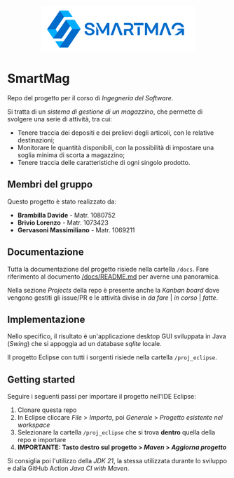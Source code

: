 <p align="center">
  <img width="350" alt="Logo" src="./proj_eclipse/img/smartmag.png">
</p>

# SmartMag

Repo del progetto per il corso di *Ingegneria del Software*.

Si tratta di un *sistema di gestione di un magazzino*, che permette di svolgere una serie di attività, tra cui:

- Tenere traccia dei depositi e dei prelievi degli articoli, con le relative destinazioni;
- Monitorare le quantità disponibili, con la possibilità di impostare una soglia minima di scorta a magazzino;
- Tenere traccia delle caratteristiche di ogni singolo prodotto.

## Membri del gruppo

Questo progetto è stato realizzato da:

- **Brambilla Davide** - Matr. 1080752
- **Brivio Lorenzo** - Matr. 1073423
- **Gervasoni Massimiliano** - Matr. 1069211

## Documentazione

Tutta la documentazione del progetto risiede nella cartella `/docs`. Fare riferimento al documento [/docs/README.md](./docs/README.md) per averne una panoramica.

Nella sezione *Projects* della repo è presente anche la *Kanban board* dove vengono gestiti gli issue/PR e le attività divise in *da fare* | *in corso* | *fatte*.

## Implementazione

Nello specifico, il risultato è un'applicazione desktop GUI sviluppata in Java (*Swing*) che si appoggia ad un database *sqlite* locale.

Il progetto Eclipse con tutti i sorgenti risiede nella cartella `/proj_eclipse`.

## Getting started

Seguire i seguenti passi per importare il progetto nell'IDE Eclipse:

1. Clonare questa repo
2. In Eclipse cliccare *File* > *Importa*, poi *Generale* > *Progetto esistente nel workspace*
3. Selezionare la cartella `/proj_eclipse` che si trova **dentro** quella della repo e importare
4. **IMPORTANTE: Tasto destro sul progetto > *Maven* > *Aggiorna progetto***

Si consiglia poi l'utilizzo della *JDK 21*, la stessa utilizzata durante lo sviluppo e dalla GitHub Action *Java CI with Maven*.
